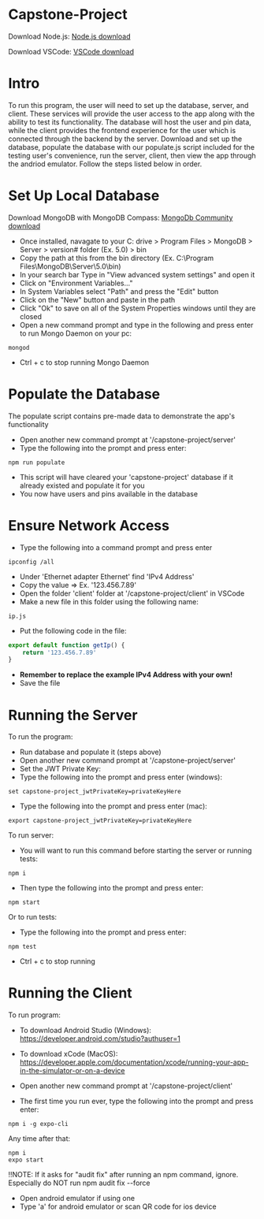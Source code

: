 # Capstone-Project

Download Node.js:
[Node.js download](https://nodejs.org/en/download/)

Download VSCode:
[VSCode download](https://code.visualstudio.com/download)

# Intro
To run this program, the user will need to set up the database, server, and client. These services will provide the user access to the app along with the ability to test its functionality. The database will host the user and pin data, while the client provides the frontend experience for the user which is connected through the backend by the server. Download and set up the database, populate the database with our populate.js script included for the testing user's convenience, run the server, client, then view the app through the andriod emulator. Follow the steps listed below in order.

# Set Up Local Database

Download MongoDB with MongoDB Compass:
[MongoDb Community download](https://www.mongodb.com/try/download/community)

- Once installed, navagate to your C: drive > Program Files > MongoDB > Server > version# folder (Ex. 5.0) > bin
- Copy the path at this from the bin directory (Ex. C:\Program Files\MongoDB\Server\5.0\bin)
- In your search bar Type in "View advanced system settings" and open it
- Click on "Environment Variables..."
- In System Variables select "Path" and press the "Edit" button
- Click on the "New" button and paste in the path
- Click "Ok" to save on all of the System Properties windows until they are closed
- Open a new command prompt and type in the following and press enter to run Mongo Daemon on your pc:

```console
mongod
```

- Ctrl + c to stop running Mongo Daemon

# Populate the Database
The populate script contains pre-made data to demonstrate the app's functionality
- Open another new command prompt at '/capstone-project/server'
- Type the following into the prompt and press enter:

```console
npm run populate
```

- This script will have cleared your 'capstone-project' database if it already existed and populate it for you
- You now have users and pins available in the database

# Ensure Network Access
- Type the following into a command prompt and press enter

```console
ipconfig /all
```

- Under 'Ethernet adapter Ethernet' find 'IPv4 Address'
- Copy the value => Ex. '123.456.7.89'
- Open the folder 'client' folder at '/capstone-project/client' in VSCode
- Make a new file in this folder using the following name:

```file name
ip.js
```

- Put the following code in the file:

```js
export default function getIp() {
    return '123.456.7.89'
}
```

- **Remember to replace the example IPv4 Address with your own!**
- Save the file

# Running the Server

To run the program:

- Run database and populate it (steps above)
- Open another new command prompt at '/capstone-project/server'
- Set the JWT Private Key:
- Type the following into the prompt and press enter (windows):

```console
set capstone-project_jwtPrivateKey=privateKeyHere
```

- Type the following into the prompt and press enter (mac):

```console
export capstone-project_jwtPrivateKey=privateKeyHere
```

To run server:
- You will want to run this command before starting the server or running tests:
```console
npm i
```

- Then type the following into the prompt and press enter:
```console
npm start
```

Or to run tests:

- Type the following into the prompt and press enter:

```console
npm test
```

- Ctrl + c to stop running

# Running the Client

To run program:

- To download Android Studio (Windows): https://developer.android.com/studio?authuser=1
- To download xCode (MacOS): https://developer.apple.com/documentation/xcode/running-your-app-in-the-simulator-or-on-a-device
- Open another new command prompt at '/capstone-project/client'

- The first time you run ever, type the following into the prompt and press enter:
```console
npm i -g expo-cli 
```
Any time after that:

```console
npm i
expo start
```
!!NOTE: If it asks for "audit fix" after running an npm command, ignore. Especially do NOT run npm audit fix --force

- Open android emulator if using one
- Type 'a' for android emulator or scan QR code for ios device
